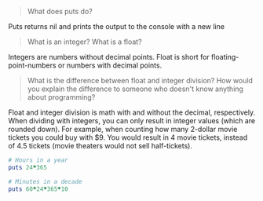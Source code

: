 >What does puts do?

Puts returns nil and prints the output to the console with a new line

>What is an integer? What is a float?

Integers are numbers without decimal points. Float is short for floating-point-numbers or numbers with decimal points.

>What is the difference between float and integer division? How would you explain the difference to someone who doesn't know anything about programming?

Float and integer division is math with and without the decimal, respectively. When dividing with integers, you can only result in integer values (which are rounded down). For example, when counting how many 2-dollar movie tickets you could buy with $9. You would result in 4 movie tickets, instead of 4.5 tickets (movie theaters would not sell half-tickets).

```ruby
# Hours in a year
puts 24*365

# Minutes in a decade
puts 60*24*365*10
```
